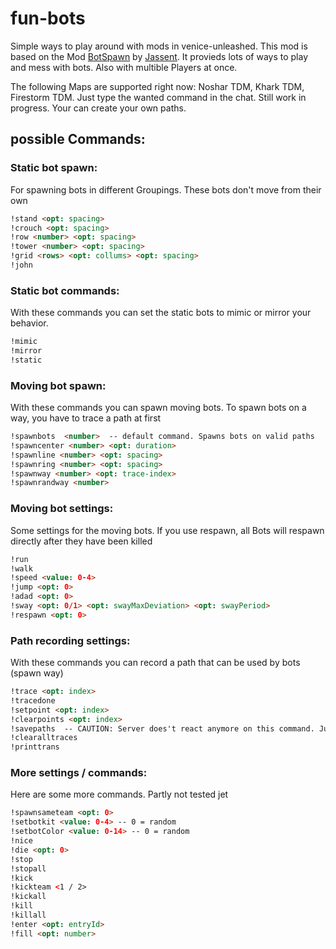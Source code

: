 # fun-bots

Simple ways to play around with mods in venice-unleashed.
This mod is based on the Mod [BotSpawn](https://github.com/J4nssent/VU-Mods/tree/master/BotSpawn "Original Mod by Jassent") by [Jassent](https://github.com/J4nssent "Jassent").
It provieds lots of ways to play and mess with bots. Also with multible Players at once.

The following Maps are supported right now:
Noshar TDM, Khark TDM, Firestorm TDM.
Just type the wanted command in the chat. Still work in progress.
Your can create your own paths.


## possible Commands:

### Static bot spawn:

For spawning bots in different Groupings. These bots don't move from their own

```html
!stand <opt: spacing>
!crouch <opt: spacing>
!row <number> <opt: spacing>
!tower <number> <opt: spacing>
!grid <rows> <opt: collums> <opt: spacing>
!john
```

    
### Static bot commands:

With these commands you can set the static bots to mimic or mirror your behavior.

```html
!mimic
!mirror
!static
```

### Moving bot spawn:

With these commands you can spawn moving bots. To spawn bots on a way, you have to trace a path at first

```html
!spawnbots  <number>  -- default command. Spawns bots on valid paths
!spawncenter <number> <opt: duration>
!spawnline <number> <opt: spacing>
!spawnring <number> <opt: spacing>
!spawnway <number> <opt: trace-index>
!spawnrandway <number>
```
    
### Moving bot settings:

Some settings for the moving bots.
If you use respawn, all Bots will respawn directly after they have been killed

```html
!run
!walk
!speed <value: 0-4>
!jump <opt: 0>
!adad <opt: 0>
!sway <opt: 0/1> <opt: swayMaxDeviation> <opt: swayPeriod>
!respawn <opt: 0>
```

### Path recording settings:

With these commands you can record a path that can be used by bots (spawn way)

```html
!trace <opt: index>
!tracedone
!setpoint <opt: index>
!clearpoints <opt: index>
!savepaths  -- CAUTION: Server does't react anymore on this command. Just wait till done
!clearalltraces
!printtrans
```

### More settings / commands:

Here are some more commands. Partly not tested jet

```html
!spawnsameteam <opt: 0>
!setbotkit <value: 0-4> -- 0 = random
!setbotColor <value: 0-14> -- 0 = random
!nice
!die <opt: 0>
!stop
!stopall
!kick
!kickteam <1 / 2>
!kickall
!kill
!killall
!enter <opt: entryId>
!fill <opt: number>
```
